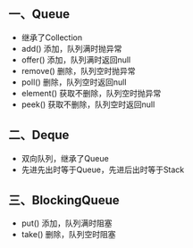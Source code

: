 ## 一、Queue

* 继承了Collection
* add() 添加，队列满时抛异常
* offer() 添加，队列满时返回null
* remove() 删除，队列空时抛异常
* poll() 删除，队列空时返回null
* element() 获取不删除，队列空时抛异常
* peek()  获取不删除，队列空时返回null
  	

## 二、Deque

* 双向队列，继承了Queue
* 先进先出时等于Queue，先进后出时等于Stack



##  三、BlockingQueue

* put() 添加，队列满时阻塞
*  take() 删除，队列空时阻塞